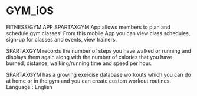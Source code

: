 # GYM_iOS 
FITNESS/GYM APP 
SPARTAXGYM App allows members to plan and schedule gym classes! From this mobile App you can view class schedules, sign-up for classes and events, view trainers. 

SPARTAXGYM records the number of steps you have walked or running and displays them again along with the number of calories that you have burned, distance, walking/running time and speed per hour. 

SPARTAXGYM has a growing exercise database workouts which you can do at home or in the gym and you can create custom workout routines. 
Language : English 
<br>
<src img="https://spartax.000webhostapp.com/1.png"/>
<br>
<src img="https://spartax.000webhostapp.com/2.png"/>
<br>
<src img="https://spartax.000webhostapp.com/3.png"/>
<br>
<src img="https://spartax.000webhostapp.com/4.png"/>
<br>
<src img="https://spartax.000webhostapp.com/5.png"/>
<br>
<src img="https://spartax.000webhostapp.com/6.png"/>
<br>
<src img="https://spartax.000webhostapp.com/7.png"/>
<br>
<src img="https://spartax.000webhostapp.com/8.png"/>

